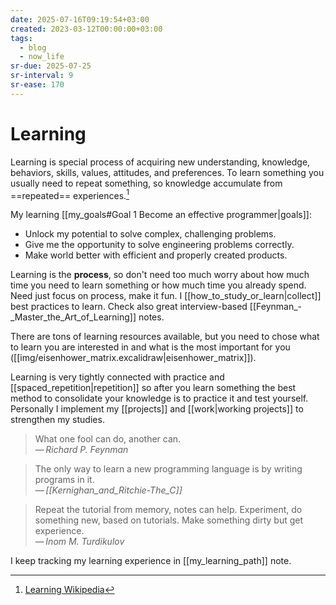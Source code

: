 ```yaml
---
date: 2025-07-16T09:19:54+03:00
created: 2023-03-12T00:00:00+03:00
tags:
  - blog
  - now_life
sr-due: 2025-07-25
sr-interval: 9
sr-ease: 170
---
```


# Learning

Learning is special process of acquiring new understanding, knowledge, behaviors, skills, values, attitudes, and preferences. To learn something you usually need to repeat something, so knowledge accumulate from ==repeated== experiences.[^1]

My learning [[my_goals#Goal 1 Become an effective programmer|goals]]:

- Unlock my potential to solve complex, challenging problems.
- Give me the opportunity to solve engineering problems correctly.
- Make world better with efficient and properly created products.

Learning is the **process**, so don't need too much worry about how much time you need to learn something or how much time you already spend. Need just focus on process, make it fun. I [[how_to_study_or_learn|collect]] best practices to learn. Check also great interview-based [[Feynman_-_Master_the_Art_of_Learning]] notes.

There are tons of learning resources available, but you need to chose what to learn you are interested in and what is the most important for you ([[img/eisenhower_matrix.excalidraw|eisenhower_matrix]]).

Learning is very tightly connected with practice and [[spaced_repetition|repetition]] so after you learn something the best method to consolidate your knowledge is to practice it and test yourself. Personally I implement my [[projects]] and [[work|working projects]] to strengthen my studies.

> What one fool can do, another can.\
> — <cite>Richard P. Feynman</cite>

> The only way to learn a new programming language is by writing programs in it.\
> — <cite>[[Kernighan_and_Ritchie-The_C]]</cite>

> Repeat the tutorial from memory, notes can help. Experiment, do something new, based on tutorials. Make something dirty but get experience.\
> — <cite>Inom M. Turdikulov</cite>

I keep tracking my learning experience in [[my_learning_path]] note.

[^1]: [Learning Wikipedia](https://en.wikipedia.org/wiki/Learning)
